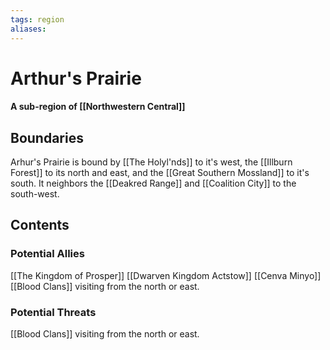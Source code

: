 ```yaml
---
tags: region
aliases:
---
```

# Arthur's Prairie
#### A sub-region of [[Northwestern Central]]
## Boundaries
Arhur's Prairie is bound by [[The Holyl'nds]] to it's west, the [[Illburn Forest]] to its north and east, and the [[Great Southern Mossland]] to it's south. It neighbors the [[Deakred Range]] and [[Coalition City]] to the south-west. 

## Contents
### Potential Allies
[[The Kingdom of Prosper]]
[[Dwarven Kingdom Actstow]]
[[Cenva Minyo]]
[[Blood Clans]] visiting from the north or east.
### Potential Threats
[[Blood Clans]] visiting from the north or east.
